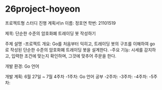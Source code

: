 # 26project-hoyeon
프로젝트형 스터디 진행 계획서\n
이름: 정호연
학번: 21101519

제목: 단순한 수준의 암호화폐 트레이딩 봇 작성하기

주제 설명
-프로젝트 개요: Go를 처음부터 익히고, 트레이딩 봇의 구조를 이해하여 go로 작성된 단순한 수준의 암호화폐 트레이딩 봇을 설계한다.
-주요 기능: 시세를 감지하고, 입력한 조건에 맞는지 확인하며, 그것에 맞추어 주문을 한다.

개발 환경: Go 언어

개발 계획: 6월 27일 ~ 7월 4주차
-1주차: Go 언어 공부
-2주차: 
-3주차: 
-4주차: 
-5주차: 
